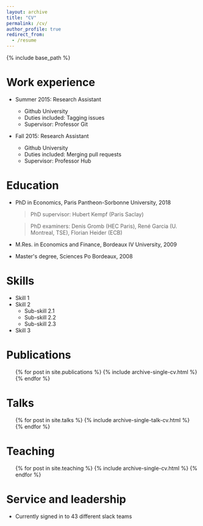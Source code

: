 ```yaml
---
layout: archive
title: "CV"
permalink: /cv/
author_profile: true
redirect_from:
  - /resume
---
```


{% include base_path %}


Work experience
======


* Summer 2015: Research Assistant
  * Github University
  * Duties included: Tagging issues
  * Supervisor: Professor Git

* Fall 2015: Research Assistant
  * Github University
  * Duties included: Merging pull requests
  * Supervisor: Professor Hub
  
Education
======
* PhD in Economics, Paris Pantheon-Sorbonne University, 2018
   > PhD supervisor: Hubert Kempf (Paris Saclay)
   
   > PhD examiners: Denis Gromb (HEC Paris), René Garcia (U. Montreal, TSE), Florian Heider (ECB)
* M.Res. in Economics and Finance, Bordeaux IV University, 2009
* Master's degree, Sciences Po Bordeaux, 2008
  
Skills
======
* Skill 1
* Skill 2
  * Sub-skill 2.1
  * Sub-skill 2.2
  * Sub-skill 2.3
* Skill 3

Publications
======
  <ul>{% for post in site.publications %}
    {% include archive-single-cv.html %}
  {% endfor %}</ul>
  
Talks
======
  <ul>{% for post in site.talks %}
    {% include archive-single-talk-cv.html %}
  {% endfor %}</ul>
  
Teaching
======
  <ul>{% for post in site.teaching %}
    {% include archive-single-cv.html %}
  {% endfor %}</ul>
  
Service and leadership
======
* Currently signed in to 43 different slack teams
